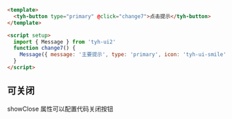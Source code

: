 ```html
<template>
  <tyh-button type="primary" @click="change7">点击提示</tyh-button>
</template>

<script setup>
  import { Message } from 'tyh-ui2'
  function change7() {
    Message({ message: '主要提示', type: 'primary', icon: 'tyh-ui-smile' })
  }
</script>
```

## 可关闭

showClose 属性可以配置代码关闭按钮
